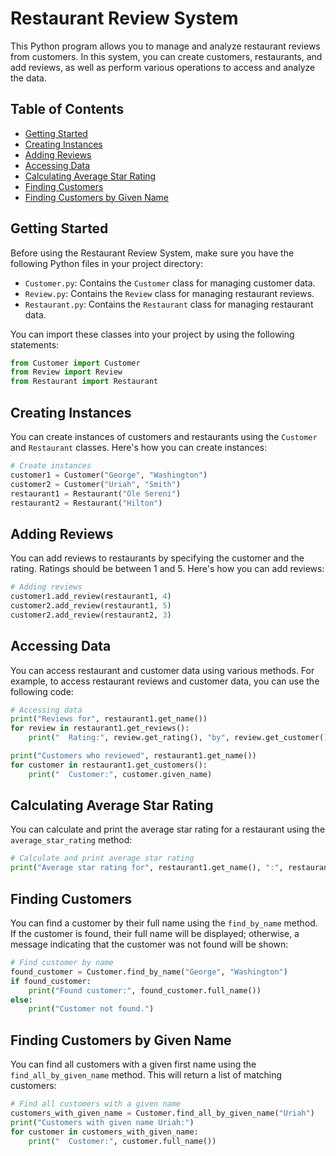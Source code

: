 # Restaurant Review System

 This Python program allows you to manage and analyze restaurant reviews from customers. In this system, you can create customers, restaurants, and add reviews, as well as perform various operations to access and analyze the data.

## Table of Contents
- [Getting Started](#getting-started)
- [Creating Instances](#creating-instances)
- [Adding Reviews](#adding-reviews)
- [Accessing Data](#accessing-data)
- [Calculating Average Star Rating](#calculating-average-star-rating)
- [Finding Customers](#finding-customers)
- [Finding Customers by Given Name](#finding-customers-by-given-name)

## Getting Started

Before using the Restaurant Review System, make sure you have the following Python files in your project directory:

- `Customer.py`: Contains the `Customer` class for managing customer data.
- `Review.py`: Contains the `Review` class for managing restaurant reviews.
- `Restaurant.py`: Contains the `Restaurant` class for managing restaurant data.

You can import these classes into your project by using the following statements:

```python
from Customer import Customer
from Review import Review
from Restaurant import Restaurant
```

## Creating Instances

You can create instances of customers and restaurants using the `Customer` and `Restaurant` classes. Here's how you can create instances:

```python
# Create instances
customer1 = Customer("George", "Washington")
customer2 = Customer("Uriah", "Smith")
restaurant1 = Restaurant("Ole Sereni")
restaurant2 = Restaurant("Hilton")
```

## Adding Reviews

You can add reviews to restaurants by specifying the customer and the rating. Ratings should be between 1 and 5. Here's how you can add reviews:

```python
# Adding reviews
customer1.add_review(restaurant1, 4)
customer2.add_review(restaurant1, 5)
customer2.add_review(restaurant2, 3)
```

## Accessing Data

You can access restaurant and customer data using various methods. For example, to access restaurant reviews and customer data, you can use the following code:

```python
# Accessing data
print("Reviews for", restaurant1.get_name())
for review in restaurant1.get_reviews():
    print("  Rating:", review.get_rating(), "by", review.get_customer().given_name)

print("Customers who reviewed", restaurant1.get_name())
for customer in restaurant1.get_customers():
    print("  Customer:", customer.given_name)
```

## Calculating Average Star Rating

You can calculate and print the average star rating for a restaurant using the `average_star_rating` method:

```python
# Calculate and print average star rating
print("Average star rating for", restaurant1.get_name(), ":", restaurant1.average_star_rating())
```

## Finding Customers

You can find a customer by their full name using the `find_by_name` method. If the customer is found, their full name will be displayed; otherwise, a message indicating that the customer was not found will be shown:

```python
# Find customer by name
found_customer = Customer.find_by_name("George", "Washington")
if found_customer:
    print("Found customer:", found_customer.full_name())
else:
    print("Customer not found.")
```

## Finding Customers by Given Name

You can find all customers with a given first name using the `find_all_by_given_name` method. This will return a list of matching customers:

```python
# Find all customers with a given name
customers_with_given_name = Customer.find_all_by_given_name("Uriah")
print("Customers with given name Uriah:")
for customer in customers_with_given_name:
    print("  Customer:", customer.full_name())
```

